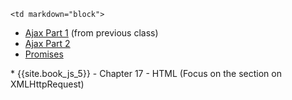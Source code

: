 	<td markdown="block">

* [Ajax Part 1](slides/20/ajax.html) (from previous class)
* [Ajax Part 2](slides/21/ajax-express.html)
* [Promises](slides/21/promises.html)


<!-- 
* [](slides//.html)
* [](slides//.html)
-->
</td>
	<td markdown="block">
* {{site.book_js_5}} - Chapter 17 - HTML (Focus on the section on XMLHttpRequest)
</td>
	<td markdown="block">
<!--
* [](assignments/.html)
-->
</td>
